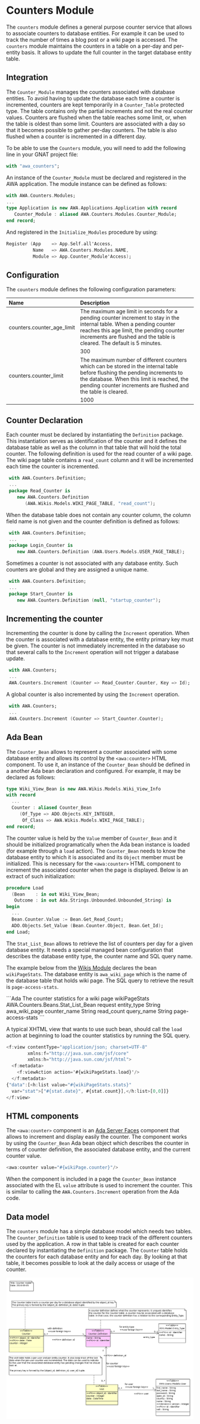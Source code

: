 # Counters Module
The `counters` module defines a general purpose counter service that
allows to associate counters to database entities.  For example it
can be used to track the number of times a blog post or a wiki page
is accessed.  The `counters` module maintains the counters in a table
on a per-day and per-entity basis.  It allows to update the full counter
in the target database entity table.

## Integration
The `Counter_Module` manages the counters associated with database entities.
To avoid having to update the database each time a counter is incremented,
counters are kept temporarily in a `Counter_Table` protected type.
The table contains only the partial increments and not the real counter
values.  Counters are flushed when the table reaches some limit, or,
when the table is oldest than some limit.  Counters are associated with
a day so that it becomes possible to gather per-day counters.
The table is also flushed when a counter is incremented in a different day.

To be able to use the `Counters` module, you will need to add the
following line in your GNAT project file:

```Ada
with "awa_counters";
```

An instance of the `Counter_Module` must be declared and registered in the
AWA application.  The module instance can be defined as follows:

```Ada
with AWA.Counters.Modules;
...
type Application is new AWA.Applications.Application with record
   Counter_Module : aliased AWA.Counters.Modules.Counter_Module;
end record;
```

And registered in the `Initialize_Modules` procedure by using:

```Ada
Register (App    => App.Self.all'Access,
          Name   => AWA.Counters.Modules.NAME,
          Module => App.Counter_Module'Access);
```

## Configuration
The `counters` module defines the following configuration parameters:


| Name                      | Description                                                    |
|:--------------------------|:---------------------------------------------------------------|
|counters.counter_age_limit|The maximum age limit in seconds for a pending counter increment to stay in the internal table. When a pending counter reaches this age limit, the pending counter increments are flushed and the table is cleared. The default is 5 minutes.|
| |300|
|counters.counter_limit|The maximum number of different counters which can be stored in the internal table before flushing the pending increments to the database. When this limit is reached, the pending counter increments are flushed and the table is cleared.|
| |1000|





## Counter Declaration
Each counter must be declared by instantiating the `Definition` package.
This instantiation serves as identification of the counter and it defines
the database table as well as the column in that table that will hold
the total counter.  The following definition is used for the read counter
of a wiki page.  The wiki page table contains a `read_count` column
and it will be incremented each time the counter is incremented.

```Ada
 with AWA.Counters.Definition;
 ...
 package Read_Counter is
    new AWA.Counters.Definition
       (AWA.Wikis.Models.WIKI_PAGE_TABLE, "read_count");
```

When the database table does not contain any counter column, the column
field name is not given and the counter definition is defined as follows:

```Ada
 with AWA.Counters.Definition;
 ...
 package Login_Counter is
    new AWA.Counters.Definition (AWA.Users.Models.USER_PAGE_TABLE);
```

Sometimes a counter is not associated with any database entity.
Such counters are global and they are assigned a unique name.

```Ada
 with AWA.Counters.Definition;
 ...
 package Start_Counter is
    new AWA.Counters.Definition (null, "startup_counter");
```

## Incrementing the counter
Incrementing the counter is done by calling the `Increment` operation.
When the counter is associated with a database entity, the entity
primary key must be given.  The counter is not immediately incremented
in the database so that several calls to the `Increment` operation will
not trigger a database update.

```Ada
 with AWA.Counters;
 ...
 AWA.Counters.Increment (Counter => Read_Counter.Counter, Key => Id);
```

A global counter is also incremented by using the `Increment` operation.

```Ada
 with AWA.Counters;
 ...
 AWA.Counters.Increment (Counter => Start_Counter.Counter);
```

## Ada Bean
The `Counter_Bean` allows to represent a counter associated with some database
entity and allows its control by the `<awa:counter>` HTML component.
To use it, an instance of the `Counter_Bean` should be defined in a another
Ada bean declaration and configured.  For example, it may be declared
as follows:

```Ada
type Wiki_View_Bean is new AWA.Wikis.Models.Wiki_View_Info
with record
  ...
  Counter : aliased Counter_Bean
     (Of_Type => ADO.Objects.KEY_INTEGER,
      Of_Class => AWA.Wikis.Models.WIKI_PAGE_TABLE);
end record;
```

The counter value is held by the `Value` member of `Counter_Bean` and
it should be initialized programatically when the Ada bean instance
is loaded (for example through a `load` action).
The `Counter_Bean` needs to know the database entity to which it
is associated and its `Object` member must be initialized.
This is necessary for the `<awa:counter>` HTML component to increment
the associated counter when the page is displayed.
Below is an extract of such initialization:

```Ada
procedure Load
  (Bean    : in out Wiki_View_Bean;
   Outcome : in out Ada.Strings.Unbounded.Unbounded_String) is
begin
  ...
  Bean.Counter.Value := Bean.Get_Read_Count;
  ADO.Objects.Set_Value (Bean.Counter.Object, Bean.Get_Id);
end Load;

```

The `Stat_List_Bean` allows to retrieve the list of counters per day for
a given database entity.  It needs a special managed bean configuration
that describes the database entity type, the counter name and
SQL query name.

The example below from the [Wikis Module](AWA_Wikis.md) declares the bean
`wikiPageStats`.  The database entity is `awa_wiki_page` which is the
name of the database table that holds wiki page.  The SQL query
to retrieve the result is `page-access-stats`.

 <managed-bean>
```Ada
<description>The counter statistics for a wiki page</description>
<managed-bean-name>wikiPageStats</managed-bean-name>
<managed-bean-class>AWA.Counters.Beans.Stat_List_Bean</managed-bean-class>
<managed-bean-scope>request</managed-bean-scope>
<managed-property>
  <property-name>entity_type</property-name>
  <property-class>String</property-class>
  <value>awa_wiki_page</value>
</managed-property>
<managed-property>
  <property-name>counter_name</property-name>
  <property-class>String</property-class>
  <value>read_count</value>
</managed-property>
<managed-property>
  <property-name>query_name</property-name>
  <property-class>String</property-class>
  <value>page-access-stats</value>
</managed-property>
 </managed-bean>
```

A typical XHTML view that wants to use such bean, should call the `load`
action at beginning to load the counter statistics by running the SQL
query.

```Ada
<f:view contentType="application/json; charset=UTF-8"
        xmlns:f="http://java.sun.com/jsf/core"
        xmlns:h="http://java.sun.com/jsf/html">
  <f:metadata>
    <f:viewAction action='#{wikiPageStats.load}'/>
  </f:metadata>
{"data":[<h:list value="#{wikiPageStats.stats}"
  var="stat">["#{stat.date}", #{stat.count}],</h:list>[0,0]]}
</f:view>
```

## HTML components
The `<awa:counter>` component is an [Ada Server Faces](https://github.com/stcarrez/ada-asf) component that
allows to increment and display easily the counter.  The component
works by using the `Counter_Bean` Ada bean object which describes
the counter in terms of counter definition, the
associated database entity, and the current counter value.

```Ada
<awa:counter value="#{wikiPage.counter}"/>
```

When the component is included in a page the `Counter_Bean` instance
associated with the EL `value` attribute is used to increment the counter.
This is similar to calling the `AWA.Counters.Increment` operation
from the Ada code.


## Data model
The `counters` module has a simple database model which needs two tables.
The `Counter_Definition` table is used to keep track of the different
counters used by the application.  A row in that table is created for
each counter declared by instantiating the `Definition` package.
The `Counter` table holds the counters for each database entity
and for each day.  By looking at that table, it becomes possible
to look at the daily access or usage of the counter.

![](images/awa_counters_model.png)


